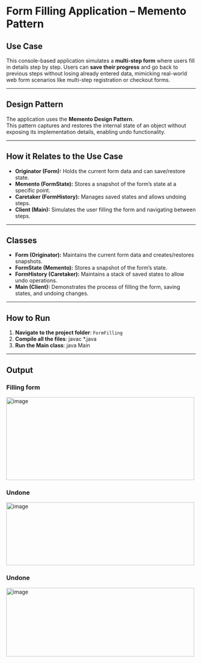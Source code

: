 # Form Filling Application – Memento Pattern

## Use Case
This console-based application simulates a **multi-step form** where users fill in details step by step. Users can **save their progress** and go back to previous steps without losing already entered data, mimicking real-world web form scenarios like multi-step registration or checkout forms.

---

## Design Pattern
The application uses the **Memento Design Pattern**.  
This pattern captures and restores the internal state of an object without exposing its implementation details, enabling undo functionality.

---

## How it Relates to the Use Case
- **Originator (Form):** Holds the current form data and can save/restore state.  
- **Memento (FormState):** Stores a snapshot of the form’s state at a specific point.  
- **Caretaker (FormHistory):** Manages saved states and allows undoing steps.  
- **Client (Main):** Simulates the user filling the form and navigating between steps.

---

## Classes
- **Form (Originator):** Maintains the current form data and creates/restores snapshots.  
- **FormState (Memento):** Stores a snapshot of the form’s state.  
- **FormHistory (Caretaker):** Maintains a stack of saved states to allow undo operations.  
- **Main (Client):** Demonstrates the process of filling the form, saving states, and undoing changes.

---

## How to Run
1. **Navigate to the project folder**: `FormFilling`  
2. **Compile all the files**:    javac *.java
3.  **Run the Main class**:      java Main

---


## Output

### Filling form
<img width="500" height="220" alt="image" src="https://github.com/user-attachments/assets/19030fa1-c2bc-4058-8b79-9b2c7a5369b6" />


### Undone
<img width="500" height="167" alt="image" src="https://github.com/user-attachments/assets/eb2109e6-0b5e-4819-bfa1-8171b6315e6b" />


### Undone
<img width="500" height="182" alt="image" src="https://github.com/user-attachments/assets/d1b8d2da-d824-43e2-8d19-813688b26fa3" />




